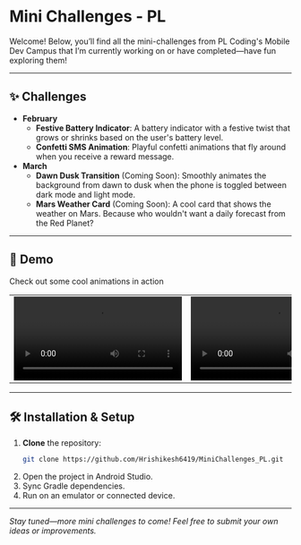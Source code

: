 # Mini Challenges - PL

Welcome! Below, you’ll find all the mini-challenges from PL Coding's Mobile Dev Campus that I’m currently working on or have completed—have fun exploring them!

---

## ✨ Challenges

- **February**
  - **Festive Battery Indicator**: A battery indicator with a festive twist that grows or shrinks based on the user's battery level.
  - **Confetti SMS Animation**: Playful confetti animations that fly around when you receive a reward message.
- **March**
  - **Dawn Dusk Transition** (Coming Soon): Smoothly animates the background from dawn to dusk when the phone is toggled between dark mode and light mode.
  - **Mars Weather Card** (Coming Soon): A cool card that shows the weather on Mars. Because who wouldn't want a daily forecast from the Red Planet?

---

## 🚀 Demo
<p>Check out some cool animations in action</p>

<table>
  <tr>
    <td>
      <video width="300" src="https://github.com/user-attachments/assets/6c615078-fccc-4248-831c-097ebd59fe78" controls></video>
    </td>
    <td>
      <video width="300" src="https://github.com/user-attachments/assets/c54481f3-dab5-4c9c-89ea-b0c5fd80b876" controls></video>
    </td>
  </tr>
</table>


---

## 🛠 Installation & Setup

1. **Clone** the repository:
   ```bash
   git clone https://github.com/Hrishikesh6419/MiniChallenges_PL.git
   ```
2. Open the project in Android Studio.
3. Sync Gradle dependencies.
4. Run on an emulator or connected device.

---
*Stay tuned—more mini challenges to come! Feel free to submit your own ideas or improvements.*  



